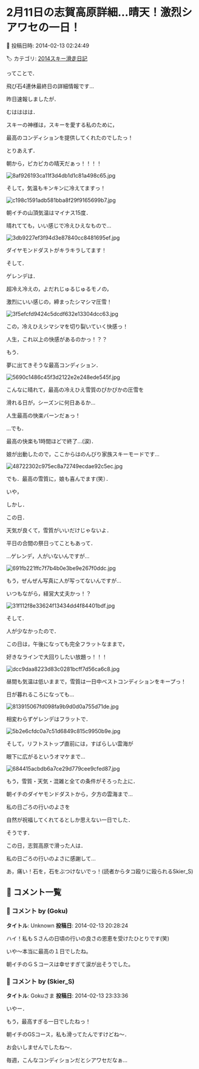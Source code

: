# 2月11日の志賀高原詳細…晴天！激烈シアワセの一日！

📅 投稿日時: 2014-02-13 02:24:49

🏷️ カテゴリ: [2014スキー滑走日記](c992167609b6415052179ee69ea1ea7d8.md)

ってことで．


飛び石4連休最終日の詳細情報です…





昨日速報しましたが．


むはははは．


スキーの神様は，スキーを愛する私のために，


最高のコンディションを提供してくれたのでしたっ！





とりあえず．


朝から，ピカピカの晴天だぁっ！！！！




![8af926193ca11f3d4db1d1c81a498c65.jpg](images/8af926193ca11f3d4db1d1c81a498c65.jpg)




そして，気温もキンキンに冷えてますっ！




![c198c1591adb581bba8f29f9165699b7.jpg](images/c198c1591adb581bba8f29f9165699b7.jpg)




朝イチの山頂気温はマイナス15度．


晴れてても，いい感じで冷えひえなもので…




![3db9227ef3f94d3e87840cc8481695ef.jpg](images/3db9227ef3f94d3e87840cc8481695ef.jpg)




ダイヤモンドダストがキラキラしてます！





そして．


ゲレンデは．


超冷え冷えの，よだれじゅるじゅるモノの，


激烈にいい感じの，締まったシマシマ圧雪！




![3f5efcfd9424c5dcdf632e13304dcc63.jpg](images/3f5efcfd9424c5dcdf632e13304dcc63.jpg)




この，冷えひえシマシマを切り裂いていく快感っ！


人生，これ以上の快感があるのかっ！？？


もう．


夢に出てきそうな最高コンディション．




![5690c1486c45f3d2122e2e248ede545f.jpg](images/5690c1486c45f3d2122e2e248ede545f.jpg)




こんなに晴れて，最高の冷えひえ雪質のぴかぴかの圧雪を


滑れる日が，シーズンに何日あるか…


人生最高の快楽バーンだぁっ！





…でも．


最高の快楽も1時間ほどで終了…(涙)．


娘が出動したので，ここからはのんびり家族スキーモードです…




![48722302c975ec8a72749ecdae92c5ec.jpg](images/48722302c975ec8a72749ecdae92c5ec.jpg)




でも．最高の雪質に，娘も喜んでます(笑）．





いや，


しかし．


この日．


天気が良くて，雪質がいいだけじゃないよ．


平日の合間の祭日ってこともあって．


…ゲレンデ，人がいないんですが…




![691fb221ffc7f7b4b0e3be9e267f0ddc.jpg](images/691fb221ffc7f7b4b0e3be9e267f0ddc.jpg)




もう，ぜんぜん写真に人が写ってないんですが…


いつもながら，経営大丈夫かっ！？




![31f112f8e33624f13434dd4f84401bdf.jpg](images/31f112f8e33624f13434dd4f84401bdf.jpg)







そして．


人が少なかったので．


この日は，午後になっても完全フラットなままで，


好きなラインで大回りしたい放題っ！！！




![dcc9daa8223d83c0281bcff7d56ca6c8.jpg](images/dcc9daa8223d83c0281bcff7d56ca6c8.jpg)




昼間も気温は低いままで，雪質は一日中ベストコンディションをキープっ！





日が暮れるころになっても…




![813915067fd098fa9b9d0d0a755d71de.jpg](images/813915067fd098fa9b9d0d0a755d71de.jpg)




相変わらずゲレンデはフラットで．




![5b2e6cfdc0a7c51d6849c815c9950b9e.jpg](images/5b2e6cfdc0a7c51d6849c815c9950b9e.jpg)




そして，リフトストップ直前には，すばらしい雲海が


眼下に広がるというオマケまで…




![684415acbdb6a7ce29d779cee9cfed87.jpg](images/684415acbdb6a7ce29d779cee9cfed87.jpg)







もう，雪質・天気・混雑と全ての条件がそろった上に．


朝イチのダイヤモンドダストから，夕方の雲海まで…


私の日ごろの行いのよさを


自然が祝福してくれてるとしか思えない一日でした．





そうです．


この日，志賀高原で滑った人は．


私の日ごろの行いのよさに感謝して…


あ，痛い！石を，石をぶつけないでっ！(読者からタコ殴りに殴られるSkier_S)

## 💬 コメント一覧

### 💬 コメント by (Goku)
**タイトル**: Unknown
**投稿日**: 2014-02-13 20:28:24

ハイ！私もＳさんの日頃の行いの良さの恩恵を受けたひとりです(笑)



いや～本当に最高の１日でしたね。



朝イチのＧＳコースは幸せすぎて涙が出そうでした。

### 💬 コメント by (Skier_S)
**タイトル**: Gokuさま
**投稿日**: 2014-02-13 23:33:36

いやー．

もう，最高すぎる一日でしたねっ！

朝イチのGSコース，私も滑ってたんですけどね～．

お会いしませんでしたね～．



毎週，こんなコンディションだとシアワセだなぁ…

